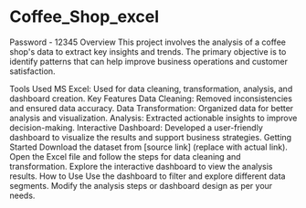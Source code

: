 # Coffee_Shop_excel
Password - 12345
Overview
This project involves the analysis of a coffee shop's data to extract key insights and trends. The primary objective is to identify patterns that can help improve business operations and customer satisfaction.

Tools Used
MS Excel: Used for data cleaning, transformation, analysis, and dashboard creation.
Key Features
Data Cleaning: Removed inconsistencies and ensured data accuracy.
Data Transformation: Organized data for better analysis and visualization.
Analysis: Extracted actionable insights to improve decision-making.
Interactive Dashboard: Developed a user-friendly dashboard to visualize the results and support business strategies.
Getting Started
Download the dataset from [source link] (replace with actual link).
Open the Excel file and follow the steps for data cleaning and transformation.
Explore the interactive dashboard to view the analysis results.
How to Use
Use the dashboard to filter and explore different data segments.
Modify the analysis steps or dashboard design as per your needs.

